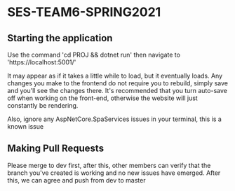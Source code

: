 # SES-TEAM6-SPRING2021

## Starting the application

Use the command 'cd PROJ && dotnet run' then navigate to 'https://localhost:5001/'

It may appear as if it takes a little while to load, but it eventually loads. Any changes you make to the frontend do not require you to rebuild, simply save and you'll see the changes there. It's recommended that you turn auto-save off when working on the front-end, otherwise the website will just constantly be rendering.

Also, ignore any AspNetCore.SpaServices issues in your terminal, this is a known issue

## Making Pull Requests

Please merge to dev first, after this, other members can verify that the branch you've created is working and no new issues have emerged. After this, we can agree and push from dev to master
